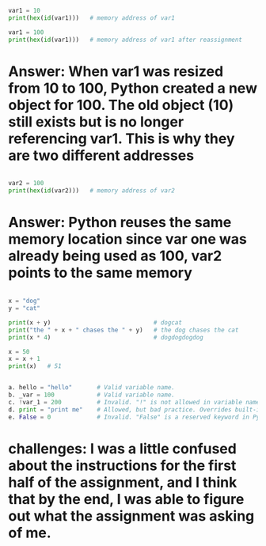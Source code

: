 ``` python
var1 = 10
print(hex(id(var1)))   # memory address of var1

var1 = 100
print(hex(id(var1)))   # memory address of var1 after reassignment

```



# Answer: When var1 was resized from 10 to 100, Python created a new object for 100. The old object (10) still exists but is no longer referencing var1. This is why they are two different addresses

``` python

var2 = 100
print(hex(id(var2)))   # memory address of var2

```

# Answer: Python reuses the same memory location since var one was already being used as 100, var2 points to the same memory

``` python

x = "dog"
y = "cat"

print(x + y)                             # dogcat
print("the " + x + " chases the " + y)   # the dog chases the cat
print(x * 4)                             # dogdogdogdog

```

```python
x = 50
x = x + 1
print(x)   # 51

```

```python

a. hello = "hello"       # Valid variable name.
b. _var = 100            # Valid variable name.
c. !var_1 = 200          # Invalid. "!" is not allowed in variable names.
d. print = "print me"    # Allowed, but bad practice. Overrides built-in print().
e. False = 0             # Invalid. "False" is a reserved keyword in Python.

```

# challenges: I was a little confused about the instructions for the first half of the assignment, and I think that by the end, I was able to figure out what the assignment was asking of me. 

